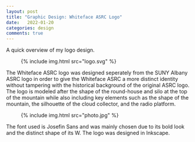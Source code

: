```yaml
---
layout: post
title: "Graphic Design: Whiteface ASRC Logo"
date:   2022-01-20
categories: design
comments: true
---
```

A quick overview of my logo design.

<figure class="fig-bg-light"><div>
    {% include img.html src="logo.svg" %}
</div></figure>

The Whiteface ASRC logo was designed seperately from the SUNY Albany ASRC logo in order to give the Whiteface ASRC a more distinct identity without tampering with the historical background of the original ASRC logo. The logo is modeled after the shape of the round-house and silo at the top of the mountain while also including key elements such as the shape of the mountain, the silhouette of the cloud collector, and the radio platform.

<figure><div>
    {% include img.html src="photo.jpg" %}
</div></figure>

The font used is Josefin Sans and was mainly chosen due to its bold look and the distinct shape of its W. The logo was designed in Inkscape.